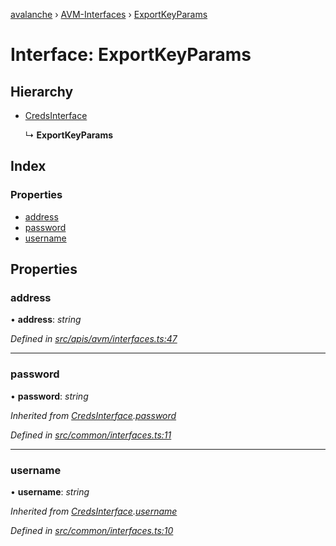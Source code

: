 [avalanche](../README.md) › [AVM-Interfaces](../modules/avm_interfaces.md) › [ExportKeyParams](avm_interfaces.exportkeyparams.md)

# Interface: ExportKeyParams

## Hierarchy

* [CredsInterface](common_interfaces.credsinterface.md)

  ↳ **ExportKeyParams**

## Index

### Properties

* [address](avm_interfaces.exportkeyparams.md#address)
* [password](avm_interfaces.exportkeyparams.md#password)
* [username](avm_interfaces.exportkeyparams.md#username)

## Properties

###  address

• **address**: *string*

*Defined in [src/apis/avm/interfaces.ts:47](https://github.com/ava-labs/avalanchejs/blob/598fbcc/src/apis/avm/interfaces.ts#L47)*

___

###  password

• **password**: *string*

*Inherited from [CredsInterface](common_interfaces.credsinterface.md).[password](common_interfaces.credsinterface.md#password)*

*Defined in [src/common/interfaces.ts:11](https://github.com/ava-labs/avalanchejs/blob/598fbcc/src/common/interfaces.ts#L11)*

___

###  username

• **username**: *string*

*Inherited from [CredsInterface](common_interfaces.credsinterface.md).[username](common_interfaces.credsinterface.md#username)*

*Defined in [src/common/interfaces.ts:10](https://github.com/ava-labs/avalanchejs/blob/598fbcc/src/common/interfaces.ts#L10)*
